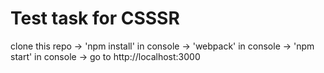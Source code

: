 # Test task for CSSSR
clone this repo -> 'npm install' in console -> 'webpack' in console -> 'npm start' in console -> go to http://localhost:3000
